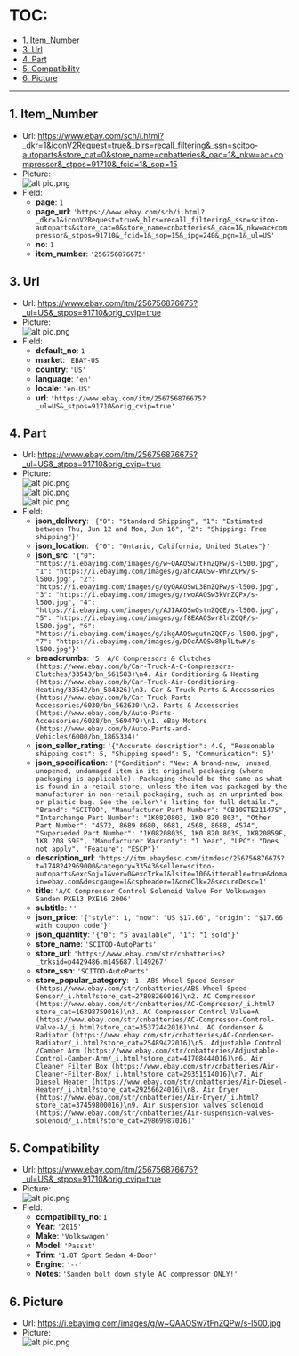 # TOC:

- [1. Item_Number](#1-item_number)
- [3. Url](#3-url)
- [4. Part](#4-part)
- [5. Compatibility](#5-compatibility)
- [6. Picture](#6-picture)

- - -

## 1. Item_Number

- Url: https://www.ebay.com/sch/i.html?_dkr=1&iconV2Request=true&_blrs=recall_filtering&_ssn=scitoo-autoparts&store_cat=0&store_name=cnbatteries&_oac=1&_nkw=ac+compressor&_stpos=91710&_fcid=1&_sop=15
- Picture:<br />![alt pic.png](./pic/3/01.png)
- Field:
  - **page**: `1`
  - **page_url**: `'https://www.ebay.com/sch/i.html?_dkr=1&iconV2Request=true&_blrs=recall_filtering&_ssn=scitoo-autoparts&store_cat=0&store_name=cnbatteries&_oac=1&_nkw=ac+compressor&_stpos=91710&_fcid=1&_sop=15&_ipg=240&_pgn=1&_ul=US'`
  - **no**: `1`
  - **item_number**: `'256756876675'`

## 3. Url

- Url: https://www.ebay.com/itm/256756876675?_ul=US&_stpos=91710&orig_cvip=true
- Picture:<br />![alt pic.png](./pic/3/03.png)
- Field:
  - **default_no**: `1`
  - **market**: `'EBAY-US'`
  - **country**: `'US'`
  - **language**: `'en'`
  - **locale**: `'en-US'`
  - **url**: `'https://www.ebay.com/itm/256756876675?_ul=US&_stpos=91710&orig_cvip=true'`

## 4. Part

- Url: https://www.ebay.com/itm/256756876675?_ul=US&_stpos=91710&orig_cvip=true
- Picture:<br />![alt pic.png](./pic/3/04.1.png)<br />![alt pic.png](./pic/3/04.2.png)<br />![alt pic.png](./pic/3/04.3.png)
- Field:
  - **json_delivery**: `'{"0": "Standard Shipping", "1": "Estimated between Thu, Jun 12 and Mon, Jun 16", "2": "Shipping: Free shipping"}'`
  - **json_location**: `'{"0": "Ontario, California, United States"}'`
  - **json_src**: `'{"0": "https://i.ebayimg.com/images/g/w~QAAOSw7tFnZQPw/s-l500.jpg", "1": "https://i.ebayimg.com/images/g/ahcAAOSw-WhnZQPw/s-l500.jpg", "2": "https://i.ebayimg.com/images/g/QyQAAOSwL3BnZQPw/s-l500.jpg", "3": "https://i.ebayimg.com/images/g/rwoAAOSw3kVnZQPx/s-l500.jpg", "4": "https://i.ebayimg.com/images/g/AJIAAOSwOstnZQQE/s-l500.jpg", "5": "https://i.ebayimg.com/images/g/f8EAAOSwr8lnZQQF/s-l500.jpg", "6": "https://i.ebayimg.com/images/g/zkgAAOSwgutnZQQF/s-l500.jpg", "7": "https://i.ebayimg.com/images/g/DOcAAOSw8NplLtwK/s-l500.jpg"}'`
  - **breadcrumbs**: `'5. A/C Compressors & Clutches (https://www.ebay.com/b/Car-Truck-A-C-Compressors-Clutches/33543/bn_561583)\n4. Air Conditioning & Heating (https://www.ebay.com/b/Car-Truck-Air-Conditioning-Heating/33542/bn_584326)\n3. Car & Truck Parts & Accessories (https://www.ebay.com/b/Car-Truck-Parts-Accessories/6030/bn_562630)\n2. Parts & Accessories (https://www.ebay.com/b/Auto-Parts-Accessories/6028/bn_569479)\n1. eBay Motors (https://www.ebay.com/b/Auto-Parts-and-Vehicles/6000/bn_1865334)'`
  - **json_seller_rating**: `'{"Accurate description": 4.9, "Reasonable shipping cost": 5, "Shipping speed": 5, "Communication": 5}'`
  - **json_specification**: `'{"Condition": "New: A brand-new, unused, unopened, undamaged item in its original packaging (where packaging is applicable). Packaging should be the same as what is found in a retail store, unless the item was packaged by the manufacturer in non-retail packaging, such as an unprinted box or plastic bag. See the seller\'s listing for full details.", "Brand": "SCITOO", "Manufacturer Part Number": "CB109TE21147S", "Interchange Part Number": "1K0820803, 1K0 820 803", "Other Part Number": "4572, 8689 8680, 8681, 4568, 8688, 4574", "Superseded Part Number": "1K0820803S, 1K0 820 803S, 1K820859F, 1K8 208 59F", "Manufacturer Warranty": "1 Year", "UPC": "Does not apply", "Feature": "ESCP"}'`
  - **description_url**: `'https://itm.ebaydesc.com/itmdesc/256756876675?t=1748242969000&category=33543&seller=scitoo-autoparts&excSoj=1&ver=0&excTrk=1&lsite=100&ittenable=true&domain=ebay.com&descgauge=1&cspheader=1&oneClk=2&secureDesc=1'`
  - **title**: `'A/C Compressor Control Solenoid Valve For Volkswagen Sanden PXE13 PXE16 2006'`
  - **subtitle**: `''`
  - **json_price**: `'{"style": 1, "now": "US $17.66", "origin": "$17.66 with coupon code"}'`
  - **json_quantity**: `'{"0": "5 available", "1": "1 sold"}'`
  - **store_name**: `'SCITOO-AutoParts'`
  - **store_url**: `'https://www.ebay.com/str/cnbatteries?_trksid=p4429486.m145687.l149267'`
  - **store_ssn**: `'SCITOO-AutoParts'`
  - **store_popular_category**: `'1. ABS Wheel Speed Sensor (https://www.ebay.com/str/cnbatteries/ABS-Wheel-Speed-Sensor/_i.html?store_cat=27808260016)\n2. AC Compressor (https://www.ebay.com/str/cnbatteries/AC-Compressor/_i.html?store_cat=16398759016)\n3. AC Compressor Control Valve+A (https://www.ebay.com/str/cnbatteries/AC-Compressor-Control-Valve-A/_i.html?store_cat=35372442016)\n4. AC Condenser & Radiator (https://www.ebay.com/str/cnbatteries/AC-Condenser-Radiator/_i.html?store_cat=25489422016)\n5. Adjustable Control /Camber Arm (https://www.ebay.com/str/cnbatteries/Adjustable-Control-Camber-Arm/_i.html?store_cat=41708444016)\n6. Air Cleaner Filter Box (https://www.ebay.com/str/cnbatteries/Air-Cleaner-Filter-Box/_i.html?store_cat=29351514016)\n7. Air Diesel Heater (https://www.ebay.com/str/cnbatteries/Air-Diesel-Heater/_i.html?store_cat=29256624016)\n8. Air Dryer (https://www.ebay.com/str/cnbatteries/Air-Dryer/_i.html?store_cat=37459800016)\n9. Air suspension valves solenoid (https://www.ebay.com/str/cnbatteries/Air-suspension-valves-solenoid/_i.html?store_cat=29869987016)'`

## 5. Compatibility

- Url: https://www.ebay.com/itm/256756876675?_ul=US&_stpos=91710&orig_cvip=true
- Picture:<br />![alt pic.png](./pic/3/05.png)
- Field:
  - **compatibility_no**: `1`
  - **Year**: `'2015'`
  - **Make**: `'Volkswagen'`
  - **Model**: `'Passat'`
  - **Trim**: `'1.8T Sport Sedan 4-Door'`
  - **Engine**: `'--'`
  - **Notes**: `'Sanden bolt down style AC compressor ONLY!'`

## 6. Picture

- Url: https://i.ebayimg.com/images/g/w~QAAOSw7tFnZQPw/s-l500.jpg
- Picture:<br />![alt pic.png](./pic/3/06.png)
